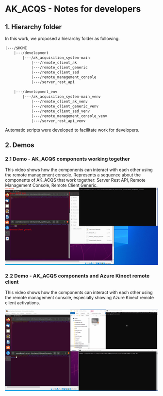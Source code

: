 # AK_ACQS - Notes for developers

## 1. Hierarchy folder

In this work, we proposed a hierarchy folder as following.

```
|---/$HOME
	|---/development
		|---/ak_acquisition_system-main
			|---/remote_client_ak
			|---/remote_client_generic
			|---/remote_client_zed
			|---/remote_management_console
			|---/server_rest_api

	|---/development_env
		|---/ak_acquisition_system-main_venv
			|---/remote_client_ak_venv
			|---/remote_client_generic_venv
			|---/remote_client_zed_venv
			|---/remote_management_console_venv
			|---/server_rest_api_venv
```

Automatic scripts were developed to facilitate work for developers.

## 2. Demos

### 2.1 Demo - AK_ACQS components working together

This video shows how the components can interact with each other using the remote management console. Represents a
sequence about the components of AK_ACQS that work together: Server Rest API, Remote Management Console, Remote Client
Generic.
![server_video_demo_01](https://github.com/GRAP-UdL-AT/ak_acquisition_system/blob/main/docs/img/server_demo_usage_01.gif?raw=true)

### 2.2 Demo - AK_ACQS components and Azure Kinect remote client

This video shows how the components can interact with each other using the remote management console, especially showing
Azure Kinect remote client activations.

![server_video_demo_02](https://github.com/GRAP-UdL-AT/ak_acquisition_system/blob/main/docs/img/server_demo_usage_02.gif?raw=true)

